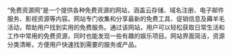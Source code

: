 “免费资源网”是一个提供各种免费资源的网站，涵盖云存储、域名注册、电子邮件服务、影视资源等内容。网站专门收集和分享最新的免费工具、促销信息及薅羊毛活动，帮助用户找到实用的免费服务。通过该网站，用户可以轻松获取日常生活和工作中常用的免费资源，同时也能发现一些有趣的娱乐项目。网站界面简洁，资源分类清晰，方便用户快速找到需要的服务或产品。
